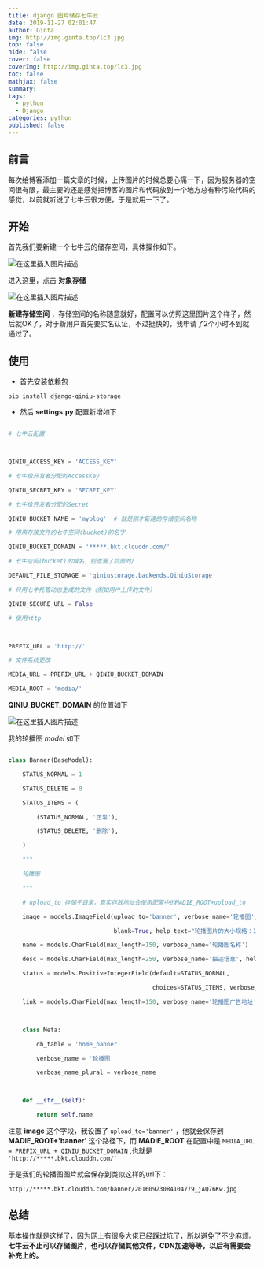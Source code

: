 ```yaml
---
title: django 图片储存七牛云
date: 2019-11-27 02:01:47
author: Ginta
img: http://img.ginta.top/lc3.jpg
top: false
hide: false
cover: false
coverImg: http://img.ginta.top/lc3.jpg
toc: false
mathjax: false
summary:
tags: 
  - python
  - Django
categories: python
published: false
---
```

## 前言

每次给博客添加一篇文章的时候，上传图片的时候总要心痛一下，因为服务器的空间很有限，最主要的还是感觉把博客的图片和代码放到一个地方总有种污染代码的感觉，以前就听说了七牛云很方便，于是就用一下了。



## 开始

首先我们要新建一个七牛云的储存空间，具体操作如下。

![在这里插入图片描述](https://img-blog.csdnimg.cn/20191115112528531.png?x-oss-process=image/watermark,type_ZmFuZ3poZW5naGVpdGk,shadow_10,text_aHR0cHM6Ly9ibG9nLmNzZG4ubmV0L3FxXzM1MDY4OTMz,size_16,color_FFFFFF,t_70)

进入这里，点击 **对象存储**

![在这里插入图片描述](https://img-blog.csdnimg.cn/20191115112615815.png?x-oss-process=image/watermark,type_ZmFuZ3poZW5naGVpdGk,shadow_10,text_aHR0cHM6Ly9ibG9nLmNzZG4ubmV0L3FxXzM1MDY4OTMz,size_16,color_FFFFFF,t_70)

**新建存储空间** ，存储空间的名称随意就好，配置可以仿照这里图片这个样子，然后就OK了，对于新用户首先要实名认证，不过挺快的，我申请了2个小时不到就通过了。



## 使用

- 首先安装依赖包

`pip install django-qiniu-storage`

- 然后 **settings.py** 配置新增如下

```python

# 七牛云配置



QINIU_ACCESS_KEY = 'ACCESS_KEY'

# 七牛给开发者分配的AccessKey

QINIU_SECRET_KEY = 'SECRET_KEY'

# 七牛给开发者分配的Secret

QINIU_BUCKET_NAME = 'myblog'  # 就是刚才新建的存储空间名称

# 用来存放文件的七牛空间(bucket)的名字

QINIU_BUCKET_DOMAIN = '*****.bkt.clouddn.com/'

# 七牛空间(bucket)的域名，别遗漏了后面的/

DEFAULT_FILE_STORAGE = 'qiniustorage.backends.QiniuStorage'

# 只用七牛托管动态生成的文件（例如用户上传的文件）

QINIU_SECURE_URL = False

# 使用http



PREFIX_URL = 'http://'

# 文件系统更改

MEDIA_URL = PREFIX_URL + QINIU_BUCKET_DOMAIN

MEDIA_ROOT = 'media/'

```

**QINIU_BUCKET_DOMAIN** 的位置如下

![在这里插入图片描述](https://img-blog.csdnimg.cn/20191115113248223.png?x-oss-process=image/watermark,type_ZmFuZ3poZW5naGVpdGk,shadow_10,text_aHR0cHM6Ly9ibG9nLmNzZG4ubmV0L3FxXzM1MDY4OTMz,size_16,color_FFFFFF,t_70)



我的轮播图 *model* 如下

```python

class Banner(BaseModel):

    STATUS_NORMAL = 1

    STATUS_DELETE = 0

    STATUS_ITEMS = (

        (STATUS_NORMAL, '正常'),

        (STATUS_DELETE, '删除'),

    )

    """

    轮播图

    """

    # upload_to 存储子目录，真实存放地址会使用配置中的MADIE_ROOT+upload_to

    image = models.ImageField(upload_to='banner', verbose_name='轮播图', null=True,

                              blank=True, help_text="轮播图片的大小规格：1920x720，或者对应的比例的图片")

    name = models.CharField(max_length=150, verbose_name='轮播图名称')

    desc = models.CharField(max_length=250, verbose_name='描述信息', help_text="请填写描述信息")

    status = models.PositiveIntegerField(default=STATUS_NORMAL,

                                         choices=STATUS_ITEMS, verbose_name='状态')

    link = models.CharField(max_length=150, verbose_name='轮播图广告地址')



    class Meta:

        db_table = 'home_banner'

        verbose_name = '轮播图'

        verbose_name_plural = verbose_name



    def __str__(self):

        return self.name

```

注意 **image** 这个字段，我设置了 `upload_to='banner'` ，他就会保存到  **MADIE_ROOT+'banner'** 这个路径下，而 **MADIE_ROOT** 在配置中是 `MEDIA_URL = PREFIX_URL + QINIU_BUCKET_DOMAIN` ,也就是 `'http://*****.bkt.clouddn.com/'`

于是我们的轮播图图片就会保存到类似这样的url下：

`http://*****.bkt.clouddn.com/banner/20160923084104779_jAQ76Kw.jpg`



## 总结

基本操作就是这样了，因为网上有很多大佬已经踩过坑了，所以避免了不少麻烦。**七牛云不止可以存储图片，也可以存储其他文件，CDN加速等等，以后有需要会补充上的。**